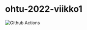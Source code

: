 # ohtu-2022-viikko1

![Github Actions](https://github.com/brontto/ohtu-2022-viikko1/workflows/CI/badge.svg)
